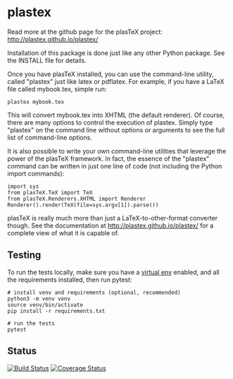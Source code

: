 # plastex

Read more at the github page for the plasTeX project:  http://plastex.github.io/plastex/

Installation of this package is done just like any other Python package.
See the INSTALL file for details.

Once you have plasTeX installed, you can use the command-line utility,
called "plastex" just like latex or pdflatex.  For example, if you
have a LaTeX file called mybook.tex, simple run:

```
plastex mybook.tex
```

This will convert mybook.tex into XHTML (the default renderer).  Of course,
there are many options to control the execution of plastex.  Simply type
"plastex" on the command line without options or arguments to see the
full list of command-line options.

It is also possible to write your own command-line utilities that leverage
the power of the plasTeX framework.  In fact, the essence of the "plastex"
command can be written in just one line of code (not including the Python
import commands):

```
import sys
from plasTeX.TeX import TeX
from plasTeX.Renderers.XHTML import Renderer
Renderer().render(TeX(file=sys.argv[1]).parse())
```

plasTeX is really much more than just a LaTeX-to-other-format converter 
though.  See the documentation at http://plastex.github.io/plastex/ for a complete
view of what it is capable of.

## Testing
To run the tests locally, make sure you have a [virtual env](https://docs.python.org/3/library/venv.html) enabled, and all the requirements installed, then run pytest:
```
# install venv and requirements (optional, recommended)
python3 -m venv venv
source venv/bin/activate
pip install -r requirements.txt

# run the tests
pytest
```

## Status
[![Build Status](https://travis-ci.org/niklasp/plastex.svg?branch=python3)](https://travis-ci.org/niklasp/plastex)
[![Coverage Status](https://coveralls.io/repos/github/niklasp/plastex/badge.svg?branch=python3)](https://coveralls.io/github/niklasp/plastex?branch=python3)

